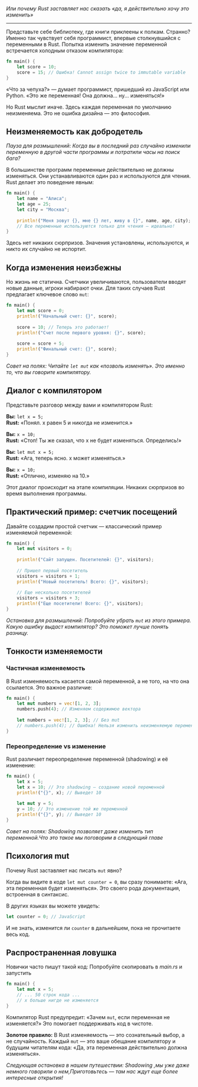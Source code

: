 
*Или почему Rust заставляет нас сказать «да, я действительно хочу это изменить»*

---

Представьте себе библиотеку, где книги приклеены к полкам. Странно? Именно так чувствует себя программист, впервые столкнувшийся с переменными в Rust. Попытка изменить значение переменной встречается холодным отказом компилятора:

```rust
fn main() {
    let score = 10;
    score = 15; // Ошибка! Cannot assign twice to immutable variable
}
```

«Что за чепуха?» — думает программист, пришедший из JavaScript или Python. «Это же переменная! Она должна... ну... изменяться!»

Но Rust мыслит иначе. Здесь каждая переменная по умолчанию неизменяема. Это не ошибка дизайна — это философия.

## Неизменяемость как добродетель

*Пауза для размышлений: Когда вы в последний раз случайно изменили переменную в другой части программы и потратили часы на поиск бага?*

В большинстве программ переменные действительно не должны изменяться. Они устанавливаются один раз и используются для чтения. Rust делает это поведение явным:

```rust
fn main() {
    let name = "Алиса";
    let age = 25;
    let city = "Москва";
    
    println!("Меня зовут {}, мне {} лет, живу в {}", name, age, city);
    // Все переменные используются только для чтения — идеально!
}
```

Здесь нет никаких сюрпризов. Значения установлены, используются, и никто их случайно не испортит.

## Когда изменения неизбежны

Но жизнь не статична. Счетчики увеличиваются, пользователи вводят новые данные, игроки набирают очки. Для таких случаев Rust предлагает ключевое слово `mut`:

```rust
fn main() {
    let mut score = 0;
    println!("Начальный счет: {}", score);
    
    score = 10; // Теперь это работает!
    println!("Счет после первого уровня: {}", score);
    
    score = score + 5;
    println!("Финальный счет: {}", score);
}
```

*Совет на полях: Читайте `let mut` как «позволь изменять». Это именно то, что вы говорите компилятору.*

## Диалог с компилятором

Представьте разговор между вами и компилятором Rust:

**Вы:** `let x = 5;`  
**Rust:** «Понял. x равен 5 и никогда не изменится.»

**Вы:** `x = 10;`  
**Rust:** «Стоп! Ты же сказал, что x не будет изменяться. Определись!»

**Вы:** `let mut x = 5;`  
**Rust:** «Ага, теперь ясно. x может изменяться.»

**Вы:** `x = 10;`  
**Rust:** «Отлично, изменяю на 10.»

Этот диалог происходит на этапе компиляции. Никаких сюрпризов во время выполнения программы.

## Практический пример: счетчик посещений

Давайте создадим простой счетчик — классический пример изменяемой переменной:

```rust
fn main() {
    let mut visitors = 0;
    
    println!("Сайт запущен. Посетителей: {}", visitors);
    
    // Пришел первый посетитель
    visitors = visitors + 1;
    println!("Новый посетитель! Всего: {}", visitors);
    
    // Еще несколько посетителей
    visitors = visitors + 3;
    println!("Еще посетители! Всего: {}", visitors);
}
```

*Остановка для размышлений: Попробуйте убрать `mut` из этого примера. Какую ошибку выдаст компилятор? Это поможет лучше понять разницу.*

## Тонкости изменяемости

### Частичная изменяемость

В Rust изменяемость касается самой переменной, а не того, на что она ссылается. Это важное различие:

```rust
fn main() {
    let mut numbers = vec![1, 2, 3];
    numbers.push(4); // Изменяем содержимое вектора
    
    let numbers = vec![1, 2, 3]; // Без mut
    // numbers.push(4); // Ошибка! Нельзя изменить неизменяемую переменную
}
```

### Переопределение vs изменение

Rust различает переопределение переменной (shadowing) и её изменение:

```rust
fn main() {
    let x = 5;
    let x = 10; // Это shadowing — создание новой переменной
    println!("{}", x); // Выведет 10
    
    let mut y = 5;
    y = 10; // Это изменение той же переменной
    println!("{}", y); // Выведет 10
}
```

*Совет на полях: Shadowing позволяет даже изменить тип переменной.Что это такое мы поговорим в следующий главе*

## Психология mut

Почему Rust заставляет нас писать `mut` явно? 

Когда вы видите в коде `let mut counter = 0`, вы сразу понимаете: «Ага, эта переменная будет изменяться». Это своего рода документация, встроенная в синтаксис.

В других языках вы можете увидеть:
```javascript
let counter = 0; // JavaScript
```

И не знать, изменится ли `counter` в дальнейшем, пока не прочитаете весь код.

## Распространенная ловушка

Новички часто пишут такой код:
Попробуйте скопировать в *main.rs* и запустить 

```rust
fn main() {
    let mut x = 5;
    // ... 50 строк кода ...
    // x больше нигде не изменяется
}
```

Компилятор Rust предупредит: «Зачем `mut`, если переменная не изменяется?» Это помогает поддерживать код в чистоте.

**Золотое правило:** В Rust изменяемость — это сознательный выбор, а не случайность. Каждый `mut` — это ваше обещание компилятору и будущим читателям кода: «Да, эта переменная действительно должна изменяться».

*Следующая остановка в нашем путешествии: Shadowing ,мы уже даже немного говорили о нем,Приготовьтесь — там нас ждут еще более интересные открытия!*